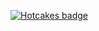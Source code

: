[![Hotcakes badge](http://www.hotcakesbot.com/badge/brendankowitz/hotcakestestbed)](http://www.hotcakesbot.com/)
